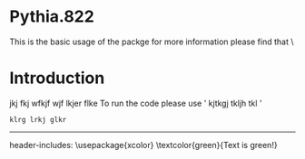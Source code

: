 # Pythia.822
This is the basic usage of the packge for more information please find that 
\

# Introduction 
jkj fkj wfkjf wjf lkjer flke
To run the code please use ' kjtkgj tkljh tkl '

` klrg lrkj glkr `
___
header-includes: \usepackage{xcolor}
\textcolor{green}{Text is green!}
